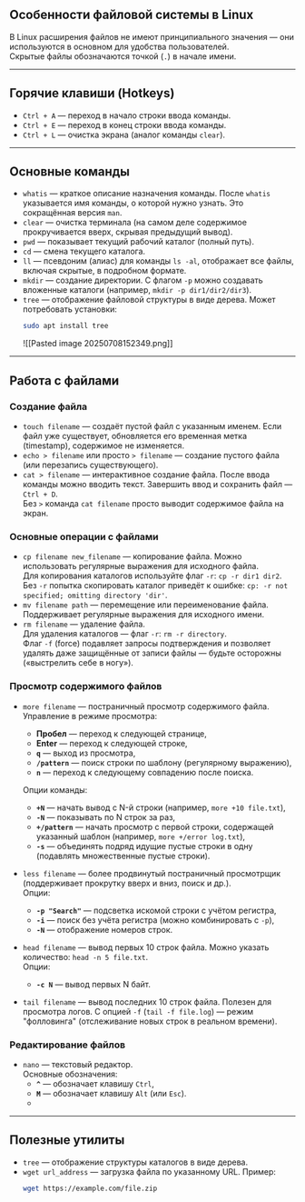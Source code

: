 ## Особенности файловой системы в Linux

В Linux расширения файлов не имеют принципиального значения — они используются в основном для удобства пользователей.  
Скрытые файлы обозначаются точкой (`.`) в начале имени.

---

## Горячие клавиши (Hotkeys)

- `Ctrl + A` — переход в начало строки ввода команды.  
- `Ctrl + E` — переход в конец строки ввода команды.  
- `Ctrl + L` — очистка экрана (аналог команды `clear`).

---

## Основные команды

- `whatis` — краткое описание назначения команды. После `whatis` указывается имя команды, о которой нужно узнать. Это сокращённая версия `man`.  
- `clear` — очистка терминала (на самом деле содержимое прокручивается вверх, скрывая предыдущий вывод).  
- `pwd` — показывает текущий рабочий каталог (полный путь).  
- `cd` — смена текущего каталога.  
- `ll` — псевдоним (алиас) для команды `ls -al`, отображает все файлы, включая скрытые, в подробном формате.  
- `mkdir` — создание директории. С флагом `-p` можно создавать вложенные каталоги (например, `mkdir -p dir1/dir2/dir3`).  
- `tree` — отображение файловой структуры в виде дерева. Может потребовать установки:  
  ```bash
  sudo apt install tree
  ```
  ![[Pasted image 20250708152349.png]]

---

## Работа с файлами

### Создание файла

- `touch filename` — создаёт пустой файл с указанным именем. Если файл уже существует, обновляется его временная метка (timestamp), содержимое не изменяется.  
- `echo > filename` или просто `> filename` — создание пустого файла (или перезапись существующего).  
- `cat > filename` — интерактивное создание файла. После ввода команды можно вводить текст. Завершить ввод и сохранить файл — `Ctrl + D`.  
  Без `>` команда `cat filename` просто выводит содержимое файла на экран.

### Основные операции с файлами

- `cp filename new_filename` — копирование файла. Можно использовать регулярные выражения для исходного файла.  
  Для копирования каталогов используйте флаг `-r`: `cp -r dir1 dir2`.  
  Без `-r` попытка скопировать каталог приведёт к ошибке: `cp: -r not specified; omitting directory 'dir'`.  
- `mv filename path` — перемещение или переименование файла. Поддерживает регулярные выражения для исходного имени.  
- `rm filename` — удаление файла.  
  Для удаления каталогов — флаг `-r`: `rm -r directory`.  
  Флаг `-f` (force) подавляет запросы подтверждения и позволяет удалять даже защищённые от записи файлы — будьте осторожны («выстрелить себе в ногу»).

### Просмотр содержимого файлов

- `more filename` — постраничный просмотр содержимого файла.  
  Управление в режиме просмотра:  
  - **Пробел** — переход к следующей странице,  
  - **Enter** — переход к следующей строке,  
  - **`q`** — выход из просмотра,  
  - **`/pattern`** — поиск строки по шаблону (регулярному выражению),  
  - **`n`** — переход к следующему совпадению после поиска.  

  Опции команды:  
  - **`+N`** — начать вывод с N-й строки (например, `more +10 file.txt`),  
  - **`-N`** — показывать по N строк за раз,  
  - **`+/pattern`** — начать просмотр с первой строки, содержащей указанный шаблон (например, `more +/error log.txt`),  
  - **`-s`** — объединять подряд идущие пустые строки в одну (подавлять множественные пустые строки).

- `less filename` — более продвинутый постраничный просмотрщик (поддерживает прокрутку вверх и вниз, поиск и др.).  
  Опции:  
  - **`-p "Search"`** — подсветка искомой строки с учётом регистра,  
  - **`-i`** — поиск без учёта регистра (можно комбинировать с `-p`),  
  - **`-N`** — отображение номеров строк.

- `head filename` — вывод первых 10 строк файла. Можно указать количество: `head -n 5 file.txt`.  
  Опции:  
  - **`-c N`** — вывод первых N байт.

- `tail filename` — вывод последних 10 строк файла. Полезен для просмотра логов. С опцией `-f` (`tail -f file.log`) — режим "фолловинга" (отслеживание новых строк в реальном времени).

### Редактирование файлов

- `nano` — текстовый редактор.  
  Основные обозначения:  
  - **`^`** — обозначает клавишу `Ctrl`,  
  - **`M`** — обозначает клавишу `Alt` (или `Esc`).
  - 

---

## Полезные утилиты

- `tree` — отображение структуры каталогов в виде дерева.  
- `wget url_address` — загрузка файла по указанному URL. Пример:  
  ```bash
  wget https://example.com/file.zip
  ```